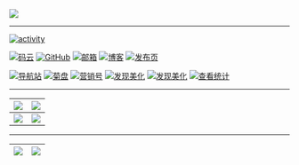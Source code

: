 <img src="https://gitee.com/ifwlzs/img/raw/master/img/IMG_20170624_001814.jpg">

---


[![activity](https://activity-graph.herokuapp.com/graph?username=ifwlzs&theme=react-dark)](#)

 [![码云](https://img.shields.io/badge/码云-ifwlzs-46954A)](https://gitee.com/ifwlzs)
 [![GitHub](https://img.shields.io/badge/GitHub-ifwlzs-46954A)](https://github.com/ifwlzs)
 [![邮箱](https://img.shields.io/badge/邮箱-93xo.ox39@gmail.com-1E756F)](mailto:93xo.ox39@gmail.com)
 [![博客](https://img.shields.io/badge/博客-菊博-0AA687)](https://ifwlzs.github.io)
 [![发布页](https://img.shields.io/badge/发布页-菊汇-0AA687)](https://ifwlzs.github.io/show-ss-ak)

 [![导航站](https://img.shields.io/badge/导航-菊搜-0AA687)](https://ifwlzs.github.io/ss)
 [![菊盘](https://img.shields.io/badge/网盘-菊盘-0AA687)](https://ifwlzs.github.io/toPan)
 [![营销号](https://img.shields.io/badge/工具-营销号文章生成-488FB3)](https://ifwlzs.github.io/createYXHcopy)
 [![发现美化](https://img.shields.io/badge/工具-[阅读]APP美化发现-488FB3)](https://oli-fa.github.io/YueDuBackup/tool)
 [![发现美化](https://img.shields.io/badge/工具-[阅读]APP批量美化发现-488FB3)](https://oli-fa.github.io/YueDuBackup/tool1)
 [![查看统计](https://komarev.com/ghpvc/?username=ifwlzs)](https://github.com/ifwlzs)

---

|[![](https://github-readme-stats.vercel.app/api?username=ifwlzs&&show_icons=true&theme=gotham)](#)|[![](https://github-readme-stats.vercel.app/api/top-langs/?username=ifwlzs&layout=compact&theme=gotham&langs_count=20)](#)|
|:-:|:-:|
|[![](http://github-readme-streak-stats.herokuapp.com?user=ifwlzs&theme=gotham)](#)|[![](https://count.getloli.com/get/@ifwlzs?theme=rule34)](#)|

---

|[![](https://github-readme-stats.vercel.app/api/pin/?username=oli-fa&repo=YueDuBackup&theme=gotham&show_icons=true&show_owner=true)](https://github.com/oli-fa/YueDuBackup)|[![](https://github-readme-stats.vercel.app/api/pin/?username=ifwlzs&repo=tampermonkeyScript&theme=gotham&show_icons=true&show_owner=true)](https://github.com/ifwlzs/tampermonkeyScript)|
|:-:|:-:|





